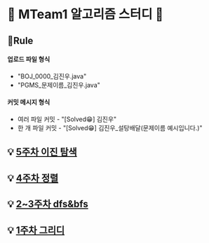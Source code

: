 # 🌈 MTeam1 알고리즘 스터디 🌈


## 📝Rule
#### 업로드 파일 형식
 - "BOJ_0000_김진우.java"
 - "PGMS_문제이름_김진우.java"

#### 커밋 메시지 형식 
  - 여러 파일 커밋 - "[Solved😁] 김진우"
  - 한 개 파일 커밋 - "[Solved😁] 김진우_설탕배달(문제이름 예시입니다.)"

## 💡 [5주차 이진 탐색](./5주차_2월28일_이진탐색)

## 💡 [4주차 정렬](./4주차_2월21일_정렬)

## 💡 [2~3주차 dfs&bfs](./2,3주차_2월7일_dfs_bfs)

## 💡 [1주차 그리디](./1주차_1월31일_그리디)

